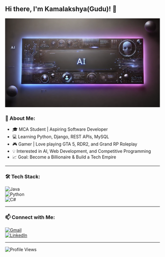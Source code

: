 ## Hi there, I'm Kamalakshya(Gudu)! 👋

![Profile Banner](https://raw.githubusercontent.com/I-am-GuDu/I-am-GuDu/main/Pp.webp)


### 🚀 About Me:

- 🎓 MCA Student | Aspiring Software Developer  
- 💻 Learning Python, Django, REST APIs, MySQL
- 🎮 Gamer | Love playing GTA 5, RDR2, and Grand RP Roleplay  
- 💡 Interested in AI, Web Development, and Competitive Programming  
- 📈 Goal: Become a Billionaire & Build a Tech Empire  
<!-- A brief introduction about interests and aspirations -->

---

### 🛠️ Tech Stack:

<!-- Displaying badges for technologies I'm familiar with -->
![Java](https://img.shields.io/badge/Java-ED8B00?style=for-the-badge&logo=java&logoColor=white)  
![Python](https://img.shields.io/badge/Python-3776AB?style=for-the-badge&logo=python&logoColor=white)  
![C#](https://img.shields.io/badge/C%23-239120?style=for-the-badge&logo=c-sharp&logoColor=white)    

---

### 📫 Connect with Me:

[![Gmail](https://img.shields.io/badge/Gmail-D14836?style=for-the-badge&logo=gmail&logoColor=white)](mailto:gusu75531@gmail.com)  
[![LinkedIn](https://img.shields.io/badge/LinkedIn-0077B5?style=for-the-badge&logo=linkedin&logoColor=white)](https://www.linkedin.com/in/kamalakshya)

---

<!-- Profile views counter -->
![Profile Views](https://komarev.com/ghpvc/?username=Gudu&color=blue&style=flat-square)

